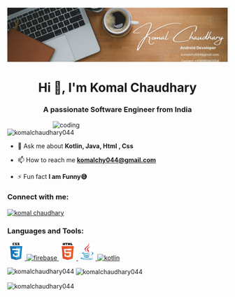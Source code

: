 ![logo](https://github.com/komalchaudhary044/komalchaudhary044/blob/main/Screenshot%202025-03-01%20174652.png)
<h1 align="center">Hi 👋, I'm Komal Chaudhary</h1>
<h3 align="center">A passionate Software Engineer from India</h3>
<img align="right" alt="coding" width="400" src="https://user-images.githubusercontent.com/55389276/140866485-8fb1c876-9a8f-4d6a-98dc-08c4981eaf70.gif">

<p align="left"> <img src="https://komarev.com/ghpvc/?username=komalchaudhary044&label=Profile%20views&color=0e75b6&style=flat" alt="komalchaudhary044" /> </p>

- 💬 Ask me about **Kotlin, Java, Html , Css**

- 📫 How to reach me **komalchy044@gmail.com**

- ⚡ Fun fact **I am Funny😅**

<h3 align="left">Connect with me:</h3>
<p align="left">
<a href="https://linkedin.com/in/komal chaudhary" target="blank"><img align="center" src="https://raw.githubusercontent.com/rahuldkjain/github-profile-readme-generator/master/src/images/icons/Social/linked-in-alt.svg" alt="komal chaudhary" height="30" width="40" /></a>
</p>

<h3 align="left">Languages and Tools:</h3>
<p align="left"> <a href="https://www.w3schools.com/css/" target="_blank" rel="noreferrer"> <img src="https://raw.githubusercontent.com/devicons/devicon/master/icons/css3/css3-original-wordmark.svg" alt="css3" width="40" height="40"/> </a> <a href="https://firebase.google.com/" target="_blank" rel="noreferrer"> <img src="https://www.vectorlogo.zone/logos/firebase/firebase-icon.svg" alt="firebase" width="40" height="40"/> </a> <a href="https://www.w3.org/html/" target="_blank" rel="noreferrer"> <img src="https://raw.githubusercontent.com/devicons/devicon/master/icons/html5/html5-original-wordmark.svg" alt="html5" width="40" height="40"/> </a> <a href="https://www.java.com" target="_blank" rel="noreferrer"> <img src="https://raw.githubusercontent.com/devicons/devicon/master/icons/java/java-original.svg" alt="java" width="40" height="40"/> </a> <a href="https://kotlinlang.org" target="_blank" rel="noreferrer"> <img src="https://www.vectorlogo.zone/logos/kotlinlang/kotlinlang-icon.svg" alt="kotlin" width="40" height="40"/> </a> </p>

<p><img align="left" src="https://github-readme-stats.vercel.app/api/top-langs?username=komalchaudhary044&show_icons=true&locale=en&layout=compact" alt="komalchaudhary044" /></p>

<p>&nbsp;<img align="center" src="https://github-readme-stats.vercel.app/api?username=komalchaudhary044&show_icons=true&locale=en" alt="komalchaudhary044" /></p>

<p><img align="center" src="https://github-readme-streak-stats.herokuapp.com/?user=komalchaudhary044&" alt="komalchaudhary044" /></p>
